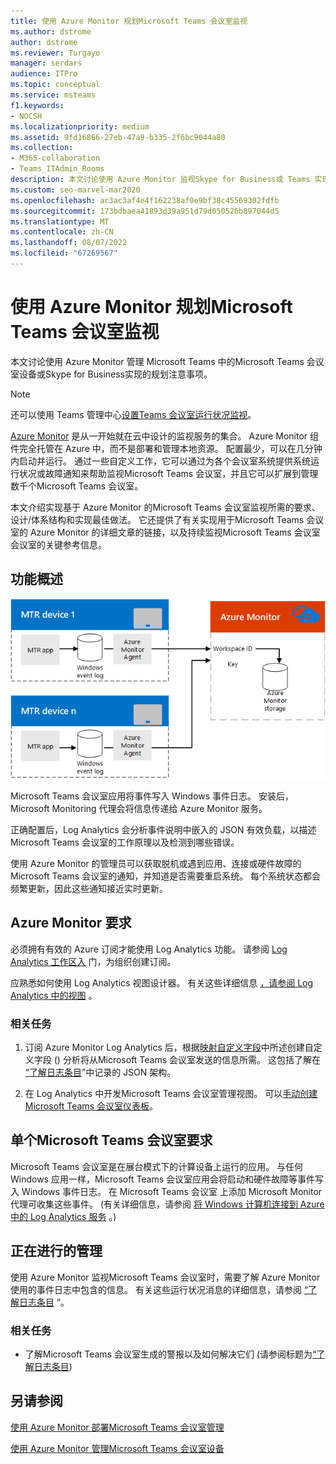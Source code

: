 ```yaml
---
title: 使用 Azure Monitor 规划Microsoft Teams 会议室监视
ms.author: dstrome
author: dstrome
ms.reviewer: Turgayo
manager: serdars
audience: ITPro
ms.topic: conceptual
ms.service: msteams
f1.keywords:
- NOCSH
ms.localizationpriority: medium
ms.assetid: 9fd16866-27eb-47a9-b335-2f6bc9044a80
ms.collection:
- M365-collaboration
- Teams_ITAdmin_Rooms
description: 本文讨论使用 Azure Monitor 监视Skype for Business或 Teams 实现中的Microsoft Teams 会议室的规划注意事项。
ms.custom: seo-marvel-mar2020
ms.openlocfilehash: ac3ac3af4e4f162238af0e9bf38c45569302fdfb
ms.sourcegitcommit: 173bdbaea41893d39a951d79d050526b897044d5
ms.translationtype: MT
ms.contentlocale: zh-CN
ms.lasthandoff: 08/07/2022
ms.locfileid: "67269567"
---
```

# <a name="plan-microsoft-teams-rooms-monitoring-with-azure-monitor"></a>使用 Azure Monitor 规划Microsoft Teams 会议室监视
 
 本文讨论使用 Azure Monitor 管理 Microsoft Teams 中的Microsoft Teams 会议室设备或Skype for Business实现的规划注意事项。

> [!NOTE]
> 还可以使用 Teams 管理中心[设置Teams 会议室运行状况监视](../alerts/device-health-status.md)。

[Azure Monitor](/azure/azure-monitor/overview) 是从一开始就在云中设计的监视服务的集合。 Azure Monitor 组件完全托管在 Azure 中，而不是部署和管理本地资源。 配置最少，可以在几分钟内启动并运行。 通过一些自定义工作，它可以通过为各个会议室系统提供系统运行状况或故障通知来帮助监视Microsoft Teams 会议室，并且它可以扩展到管理数千个Microsoft Teams 会议室。
  
本文介绍实现基于 Azure Monitor 的Microsoft Teams 会议室监视所需的要求、设计/体系结构和实现最佳做法。 它还提供了有关实现用于Microsoft Teams 会议室的 Azure Monitor 的详细文章的链接，以及持续监视Microsoft Teams 会议室会议室的关键参考信息。
  
## <a name="functional-overview"></a>功能概述

![使用 Azure Monitor 进行Microsoft Teams 会议室管理的示意图。](../media/3f2ae1b8-61ea-4cd6-afb4-4bd75ccc746a.png)
  
Microsoft Teams 会议室应用将事件写入 Windows 事件日志。 安装后，Microsoft Monitoring 代理会将信息传递给 Azure Monitor 服务。
  
正确配置后，Log Analytics 会分析事件说明中嵌入的 JSON 有效负载，以描述Microsoft Teams 会议室的工作原理以及检测到哪些错误。
  
使用 Azure Monitor 的管理员可以获取脱机或遇到应用、连接或硬件故障的Microsoft Teams 会议室的通知，并知道是否需要重启系统。 每个系统状态都会频繁更新，因此这些通知接近实时更新。
  
## <a name="azure-monitor-requirements"></a>Azure Monitor 要求

必须拥有有效的 Azure 订阅才能使用 Log Analytics 功能。 请参阅 [Log Analytics 工作区入](/azure/azure-monitor/learn/quick-create-workspace) 门，为组织创建订阅。
  
应熟悉如何使用 Log Analytics 视图设计器。 有关这些详细信息 [，请参阅 Log Analytics 中的视图](/azure/azure-monitor/platform/view-designer) 。
  
### <a name="related-tasks"></a>相关任务

1. 订阅 Azure Monitor Log Analytics 后，根据[映射自定义字段](azure-monitor-deploy.md#Custom_fields)中所述创建自定义字段 () 分析将从Microsoft Teams 会议室发送的信息所需。 这包括了解在 [“了解日志条目](azure-monitor-manage.md#understand-the-log-entries)”中记录的 JSON 架构。
    
2. 在 Log Analytics 中开发Microsoft Teams 会议室管理视图。 可以[手动创建Microsoft Teams 会议室仪表板](azure-monitor-deploy.md#create-a-microsoft-teams-rooms-dashboard-manually)。
    
## <a name="individual-microsoft-teams-rooms-requirements"></a>单个Microsoft Teams 会议室要求

Microsoft Teams 会议室是在展台模式下的计算设备上运行的应用。 与任何 Windows 应用一样，Microsoft Teams 会议室应用会将启动和硬件故障等事件写入 Windows 事件日志。 在 Microsoft Teams 会议室 上添加 Microsoft Monitor 代理可收集这些事件。  (有关详细信息，请参阅 [将 Windows 计算机连接到 Azure 中的 Log Analytics 服务](/azure/azure-monitor/platform/agent-windows) 。) 
  
## <a name="ongoing-management"></a>正在进行的管理

使用 Azure Monitor 监视Microsoft Teams 会议室时，需要了解 Azure Monitor 使用的事件日志中包含的信息。 有关这些运行状况消息的详细信息，请参阅 [“了解日志条目](azure-monitor-manage.md#understand-the-log-entries) ”。
  
### <a name="related-tasks"></a>相关任务

- 了解Microsoft Teams 会议室生成的警报以及如何解决它们 (请参阅标题为[“了解日志条目](azure-monitor-manage.md#understand-the-log-entries)) 
    
## <a name="see-also"></a>另请参阅

[使用 Azure Monitor 部署Microsoft Teams 会议室管理](azure-monitor-deploy.md)
  
[使用 Azure Monitor 管理Microsoft Teams 会议室设备](azure-monitor-manage.md)

